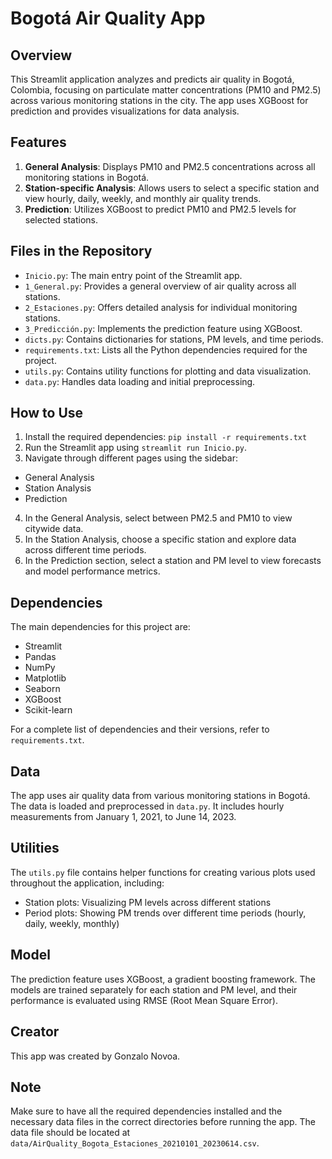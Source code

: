 # Bogotá Air Quality App

## Overview

This Streamlit application analyzes and predicts air quality in Bogotá, Colombia, focusing on particulate matter concentrations (PM10 and PM2.5) across various monitoring stations in the city. The app uses XGBoost for prediction and provides visualizations for data analysis.

## Features

1. **General Analysis**: Displays PM10 and PM2.5 concentrations across all monitoring stations in Bogotá.
2. **Station-specific Analysis**: Allows users to select a specific station and view hourly, daily, weekly, and monthly air quality trends.
3. **Prediction**: Utilizes XGBoost to predict PM10 and PM2.5 levels for selected stations.

## Files in the Repository

- `Inicio.py`: The main entry point of the Streamlit app.
- `1_General.py`: Provides a general overview of air quality across all stations.
- `2_Estaciones.py`: Offers detailed analysis for individual monitoring stations.
- `3_Predicción.py`: Implements the prediction feature using XGBoost.
- `dicts.py`: Contains dictionaries for stations, PM levels, and time periods.
- `requirements.txt`: Lists all the Python dependencies required for the project.
- `utils.py`: Contains utility functions for plotting and data visualization.
- `data.py`: Handles data loading and initial preprocessing.

## How to Use

1. Install the required dependencies: `pip install -r requirements.txt`
2. Run the Streamlit app using `streamlit run Inicio.py`.
3. Navigate through different pages using the sidebar:
- General Analysis
- Station Analysis
- Prediction

4. In the General Analysis, select between PM2.5 and PM10 to view citywide data.
5. In the Station Analysis, choose a specific station and explore data across different time periods.
6. In the Prediction section, select a station and PM level to view forecasts and model performance metrics.

## Dependencies

The main dependencies for this project are:
- Streamlit
- Pandas
- NumPy
- Matplotlib
- Seaborn
- XGBoost
- Scikit-learn

For a complete list of dependencies and their versions, refer to `requirements.txt`.

## Data

The app uses air quality data from various monitoring stations in Bogotá. The data is loaded and preprocessed in `data.py`. It includes hourly measurements from January 1, 2021, to June 14, 2023.

## Utilities

The `utils.py` file contains helper functions for creating various plots used throughout the application, including:
- Station plots: Visualizing PM levels across different stations
- Period plots: Showing PM trends over different time periods (hourly, daily, weekly, monthly)

## Model

The prediction feature uses XGBoost, a gradient boosting framework. The models are trained separately for each station and PM level, and their performance is evaluated using RMSE (Root Mean Square Error).

## Creator

This app was created by Gonzalo Novoa.

## Note

Make sure to have all the required dependencies installed and the necessary data files in the correct directories before running the app. The data file should be located at `data/AirQuality_Bogota_Estaciones_20210101_20230614.csv`.
